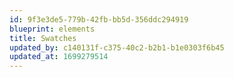 ```yaml
---
id: 9f3e3de5-779b-42fb-bb5d-356ddc294919
blueprint: elements
title: Swatches
updated_by: c140131f-c375-40c2-b2b1-b1e0303f6b45
updated_at: 1699279514
---
```

